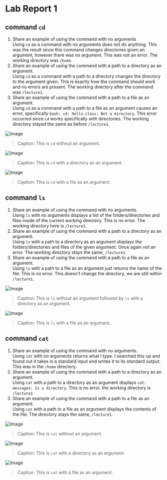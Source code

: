 # Lab Report 1

## command ```cd```
1. Share an example of using the command with no arguments <br /> Using ```cd``` as a command with no arguments does not do anything. This was the result since this command changes directories given an argument, however there was no argument. This was not an error. The working directory was ```/home```.
2. Share an example of using the command with a path to a directory as an argument. <br /> Using ```cd``` as a command with a path to a directory changes the directory to the argument given. This is exactly how the command should work and no errors are present. The working directory after the command was ```/lecture1```.
3. Share an example of using the command with a path to a file as an argument. <br /> Using ```cd``` as a command with a path to a file as an argument causes an error, specifically ```bash: cd: Hello.class: Not a directory```. This error occurred since ```cd``` works specifically with directories. The working directory stayed the same as before ```/lecture1```. 

![Image](cdwithoutcommand.png)
>Caption: This is ```cd``` without an argument.

![Image](cdwithargument.png)
>Caption: This is ```cd``` with a directory as an argument. 

![Image](cdwithfile.png)
>Caption: This is ```cd``` with a file as an argument. 

## command ```ls```
1. Share an example of using the command with no arguments. <br /> Using ```ls``` with no arguments displays a list of the folders/directories and files inside of the current working directory. This is no error. The working directory here is ```/lecture1```. 
2. Share an example of using the command with a path to a directory as an argument. <br /> Using ```ls``` with a path to a directory as an argument displays the folders/directories and files of the given argument. Once again not an error. The working directory stays the same, ```/lecture1```. 
3. Share an example of using the command with a path to a file as an argument. <br /> Using ```ls``` with a path to a file as an argument just returns the name of the file. This is no error. This doesn't change the directory, we are still within ```/lecture1```.

![Image](lswoandwargument.png)
>Caption: This is ```ls``` without an argument followed by ```ls``` with a directory as an argument.

![Image](lswithfile.png)
>Caption: This is ```ls``` with a file as an argument. 


## command ```cat```
1. Share an example of using the command with no arguments. <br /> Using ```cat``` with no arguments returns what I type. I searched this up and found out it takes in a standard input and writes it to its standard output. This was in the ```/home``` directory. 
2. Share an example of using the command with a path to a directory as an argument. <br /> Using ```cat``` with a path to a directory as an argument displays ```cat: messages: Is a directory```. This is no error. the working directory is ```/lecture1```
3. Share an example of using the command with a path to a file as an argument. <br /> Using ```cat``` with a path to a file as an argument displays the contents of the file. The directory stays the same, ```/lecture1```.

![Image](catwithoutarg.png)
>Caption: This is ```cat``` without an argument.

![Image](catwithdirectory.png)
>Caption: This is ```cat``` with a directory as an argument.

![Image](catwithfile.png)
>Caption: This is ```cat``` with a file as an argument. 


